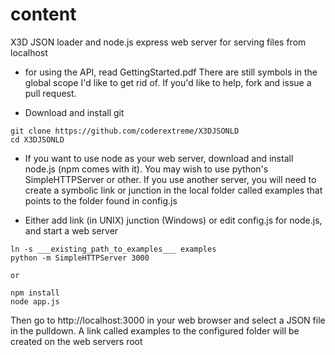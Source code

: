 # content
X3D JSON loader and node.js express web server for serving files from localhost

* for using the API, read GettingStarted.pdf  There are still symbols in the global scope I'd like to get rid of.  If you'd like to help, fork and issue a pull request.


* Download and install git
```
git clone https://github.com/coderextreme/X3DJSONLD
cd X3DJSONLD
```

* If you want to use node as your web server, download and install node.js (npm comes with it). You may wish to use python's SimpleHTTPServer or other.  If you use another server, you will need to create a symbolic link or junction in the local folder called examples that points to the folder found in config.js

* Either add link (in UNIX) junction (Windows) or edit config.js for node.js, and start a web server
```
ln -s ___existing_path_to_examples___ examples 
python -m SimpleHTTPServer 3000

or

npm install
node app.js
```
Then go to http://localhost:3000 in your web browser and select a JSON file in
the pulldown.  A link called examples to the configured folder will be created on the web servers root
